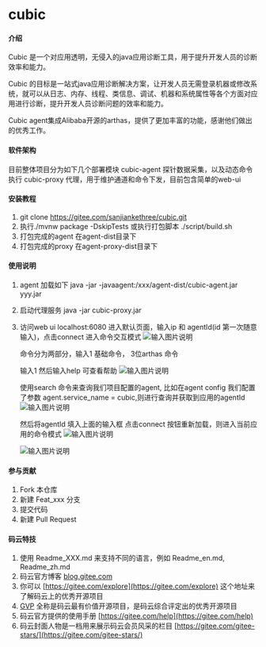 # cubic

#### 介绍
Cubic 是一个对应用透明，无侵入的java应用诊断工具，用于提升开发人员的诊断效率和能力。

Cubic 的目标是一站式java应用诊断解决方案，让开发人员无需登录机器或修改系统，就可以从日志、内存、线程、类信息、调试、机器和系统属性等各个方面对应用进行诊断，提升开发人员诊断问题的效率和能力。

Cubic agent集成Alibaba开源的arthas，提供了更加丰富的功能，感谢他们做出的优秀工作。




#### 软件架构
目前整体项目分为如下几个部署模块
cubic-agent 探针数据采集，以及动态命令执行
cubic-proxy 代理，用于维护通道和命令下发，目前包含简单的web-ui



#### 安装教程

1.  git clone https://gitee.com/sanjiankethree/cubic.git
2.  执行./mvnw package  -DskipTests 或执行打包脚本 ./script/build.sh
3.  打包完成的agent 在agent-dist目录下
4.  打包完成的proxy 在agent-proxy-dist目录下

#### 使用说明

1.  agent 加载如下
    java -jar -javaagent:/xxx/agent-dist/cubic-agent.jar  yyy.jar
    
2.  启动代理服务 
    java -jar cubic-proxy.jar 
    
3.  访问web ui localhost:6080
    进入默认页面，输入ip 和 agentId(id 第一次随意输入)，点击connect 进入命令交互模式
    ![输入图片说明](https://images.gitee.com/uploads/images/2020/0519/184040_83550767_1168339.png "屏幕截图.png")

    命令分为两部分，输入1 基础命令， 3位arthas 命令
    
    输入1 然后输入help 可查看帮助
    ![输入图片说明](https://images.gitee.com/uploads/images/2020/0519/184155_075ae651_1168339.png "屏幕截图.png")

    使用search 命令来查询我们项目配置的agent, 比如在agent config 我们配置了参数 agent.service_name = cubic,则进行查询并获取到应用的agentId
    ![输入图片说明](https://images.gitee.com/uploads/images/2020/0519/184353_ea961ae8_1168339.png "屏幕截图.png")
    

    然后将agentId 填入上面的输入框 点击connect 按钮重新加载，则进入当前应用的命令模式
    ![输入图片说明](https://images.gitee.com/uploads/images/2020/0519/184650_c54d80bf_1168339.png "屏幕截图.png")

    ![输入图片说明](https://images.gitee.com/uploads/images/2020/0519/184759_67e0f845_1168339.png "屏幕截图.png")

#### 参与贡献

1.  Fork 本仓库
2.  新建 Feat_xxx 分支
3.  提交代码
4.  新建 Pull Request


#### 码云特技

1.  使用 Readme\_XXX.md 来支持不同的语言，例如 Readme\_en.md, Readme\_zh.md
2.  码云官方博客 [blog.gitee.com](https://blog.gitee.com)
3.  你可以 [https://gitee.com/explore](https://gitee.com/explore) 这个地址来了解码云上的优秀开源项目
4.  [GVP](https://gitee.com/gvp) 全称是码云最有价值开源项目，是码云综合评定出的优秀开源项目
5.  码云官方提供的使用手册 [https://gitee.com/help](https://gitee.com/help)
6.  码云封面人物是一档用来展示码云会员风采的栏目 [https://gitee.com/gitee-stars/](https://gitee.com/gitee-stars/)
